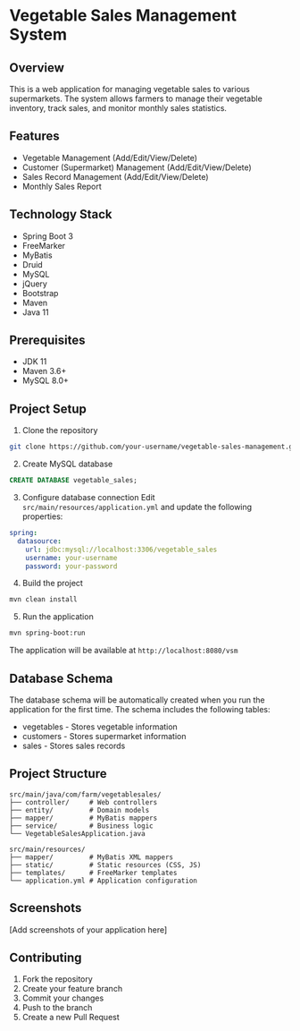# Vegetable Sales Management System

## Overview
This is a web application for managing vegetable sales to various supermarkets. The system allows farmers to manage their vegetable inventory, track sales, and monitor monthly sales statistics.

## Features
* Vegetable Management (Add/Edit/View/Delete)
* Customer (Supermarket) Management (Add/Edit/View/Delete)
* Sales Record Management (Add/Edit/View/Delete)
* Monthly Sales Report

## Technology Stack
* Spring Boot 3
* FreeMarker
* MyBatis
* Druid
* MySQL
* jQuery
* Bootstrap
* Maven
* Java 11

## Prerequisites
* JDK 11
* Maven 3.6+
* MySQL 8.0+

## Project Setup
1. Clone the repository
```bash
git clone https://github.com/your-username/vegetable-sales-management.git
```

2. Create MySQL database
```sql
CREATE DATABASE vegetable_sales;
```

3. Configure database connection
Edit `src/main/resources/application.yml` and update the following properties:
```yaml
spring:
  datasource:
    url: jdbc:mysql://localhost:3306/vegetable_sales
    username: your-username
    password: your-password
```

4. Build the project
```bash
mvn clean install
```

5. Run the application
```bash
mvn spring-boot:run
```

The application will be available at `http://localhost:8080/vsm`

## Database Schema
The database schema will be automatically created when you run the application for the first time. The schema includes the following tables:
* vegetables - Stores vegetable information
* customers - Stores supermarket information
* sales - Stores sales records

## Project Structure
```
src/main/java/com/farm/vegetablesales/
├── controller/     # Web controllers
├── entity/         # Domain models
├── mapper/         # MyBatis mappers
├── service/        # Business logic
└── VegetableSalesApplication.java

src/main/resources/
├── mapper/         # MyBatis XML mappers
├── static/         # Static resources (CSS, JS)
├── templates/      # FreeMarker templates
└── application.yml # Application configuration
```

## Screenshots
[Add screenshots of your application here]

## Contributing
1. Fork the repository
2. Create your feature branch
3. Commit your changes
4. Push to the branch
5. Create a new Pull Request